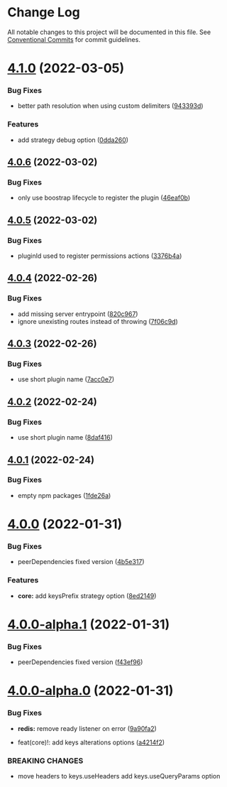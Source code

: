 # Change Log

All notable changes to this project will be documented in this file.
See [Conventional Commits](https://conventionalcommits.org) for commit guidelines.

# [4.1.0](https://github.com/strapi-community/strapi-plugin-rest-cache/compare/v4.0.6...v4.1.0) (2022-03-05)


### Bug Fixes

* better path resolution when using custom delimiters ([943393d](https://github.com/strapi-community/strapi-plugin-rest-cache/commit/943393d97fc36e0995884a05bacc9720a7f78fe1))


### Features

* add strategy debug option ([0dda260](https://github.com/strapi-community/strapi-plugin-rest-cache/commit/0dda26065d17f5b884b224616ffe07c2b8fbcba8))





## [4.0.6](https://github.com/strapi-community/strapi-plugin-rest-cache/compare/v4.0.5...v4.0.6) (2022-03-02)


### Bug Fixes

* only use boostrap lifecycle to register the plugin ([46eaf0b](https://github.com/strapi-community/strapi-plugin-rest-cache/commit/46eaf0bbf60f67c06cf1d8d0ad95f087f68a58b1))





## [4.0.5](https://github.com/strapi-community/strapi-plugin-rest-cache/compare/v4.0.4...v4.0.5) (2022-03-02)


### Bug Fixes

* pluginId used to register permissions actions ([3376b4a](https://github.com/strapi-community/strapi-plugin-rest-cache/commit/3376b4a74a53e563d50f520cd02f72be0e6ee89d))





## [4.0.4](https://github.com/strapi-community/strapi-plugin-rest-cache/compare/v4.0.3...v4.0.4) (2022-02-26)


### Bug Fixes

* add missing server entrypoint ([820c967](https://github.com/strapi-community/strapi-plugin-rest-cache/commit/820c967b414c29b19bf4ba483e15692ba613a4d6))
* ignore unexisting routes instead of throwing ([7f06c9d](https://github.com/strapi-community/strapi-plugin-rest-cache/commit/7f06c9d9633d6a07b741f480352bac6ad86b6678))





## [4.0.3](https://github.com/strapi-community/strapi-plugin-rest-cache/compare/v4.0.2...v4.0.3) (2022-02-26)


### Bug Fixes

* use short plugin name ([7acc0e7](https://github.com/strapi-community/strapi-plugin-rest-cache/commit/7acc0e790f9a2d060943e7d506a45a515ed0988c))





## [4.0.2](https://github.com/strapi-community/strapi-plugin-rest-cache/compare/v4.0.1...v4.0.2) (2022-02-24)


### Bug Fixes

* use short plugin name ([8daf416](https://github.com/strapi-community/strapi-plugin-rest-cache/commit/8daf41643c2479c0df19a2fe137cae7ec395ec78))





## [4.0.1](https://github.com/strapi-community/strapi-plugin-rest-cache/compare/v4.0.0...v4.0.1) (2022-02-24)


### Bug Fixes

* empty npm packages ([1fde26a](https://github.com/strapi-community/strapi-plugin-rest-cache/commit/1fde26a1da956c854661b036bc48483c49f9f75e))





# [4.0.0](https://github.com/strapi-community/strapi-plugin-rest-cache/compare/v4.0.0-alpha.1...v4.0.0) (2022-01-31)


### Bug Fixes

* peerDependencies fixed version ([4b5e317](https://github.com/strapi-community/strapi-plugin-rest-cache/commit/4b5e317ae9319a91f90d7d7fb62fbcb7401d67af))


### Features

* **core:** add keysPrefix strategy option ([8ed2149](https://github.com/strapi-community/strapi-plugin-rest-cache/commit/8ed21495fadd2d2d709c741c3bccdc48d17376bd))





# [4.0.0-alpha.1](https://github.com/strapi-community/strapi-plugin-rest-cache/compare/v4.0.0-alpha.0...v4.0.0-alpha.1) (2022-01-31)


### Bug Fixes

* peerDependencies fixed version ([f43ef96](https://github.com/strapi-community/strapi-plugin-rest-cache/commit/f43ef96b87c274618ecd041b733ecfa22c824c74))





# [4.0.0-alpha.0](https://github.com/strapi-community/strapi-plugin-rest-cache/compare/v1.0.1-alpha.0...v4.0.0-alpha.0) (2022-01-31)


### Bug Fixes

* **redis:** remove ready listener on error ([9a90fa2](https://github.com/strapi-community/strapi-plugin-rest-cache/commit/9a90fa2938650a826dcf293ddda292d8d8f3a175))


* feat(core)!: add keys alterations options ([a4214f2](https://github.com/strapi-community/strapi-plugin-rest-cache/commit/a4214f2fb90259400c1c5a9701b83221ac2fa1bb))


### BREAKING CHANGES

* move headers to keys.useHeaders
add keys.useQueryParams option
